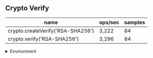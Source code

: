 ## Crypto Verify

|name|ops/sec|samples|
|-|-|-|
|crypto.createVerify('RSA-SHA256')|3,222|84|
|crypto.verify('RSA-SHA256')|3,296|84|


<details>
<summary>Environment</summary>

* __Machine:__ linux x64 | 2 vCPUs | 6.8GB Mem
* __Run:__ Tue Oct 10 2023 20:39:04 GMT+0000 (Coordinated Universal Time)
</details>

<!--
{"environment":{"platform":"linux","arch":"x64","cpus":2,"totalMemory":6.759757995605469},"benchmarks":"[{\"timeStamp\":1696970338923,\"currentTarget\":{\"0\":{\"name\":\"crypto.createVerify('RSA-SHA256')\",\"options\":{\"async\":false,\"defer\":false,\"delay\":0.005,\"initCount\":1,\"maxTime\":5,\"minSamples\":5,\"minTime\":0.05},\"async\":false,\"defer\":false,\"delay\":0.005,\"initCount\":1,\"maxTime\":5,\"minSamples\":5,\"minTime\":0.05,\"id\":1,\"stats\":{\"moe\":0.00000383886845251892,\"rme\":1.2370302261883104,\"sem\":0.0000019586063533259796,\"deviation\":0.000017950923741475448,\"mean\":0.0003103293978796066,\"sample\":[0.00030544985207100594,0.00031504459171597635,0.00033276008284023666,0.000327912124260355,0.00032908313609467457,0.0003037829822485207,0.0003701751124260355,0.00033473820118343195,0.00032609613609467454,0.00034395364497041424,0.00029608311363636366,0.000308338875,0.0003248526136363636,0.0002934751477272727,0.0003375828068181818,0.00032734183522727274,0.00031440539204545455,0.00032036110795454544,0.0003636187670454545,0.000312299125,0.0003370896193181818,0.0003256963693181818,0.0003277424034090909,0.00033400210795454544,0.00030543260795454544,0.0002970757386363636,0.0003416674943181818,0.00030781273863636363,0.0003070775056818182,0.00032768501704545454,0.0002939876477272727,0.0002999052954545455,0.0002845246141304348,0.0002993290597826087,0.00033847495652173916,0.00027775990217391303,0.00032876185326086957,0.0003066709510869565,0.00030772747826086954,0.0003100215163043478,0.00029628066847826087,0.00030722584782608695,0.00031751395108695654,0.00032214333152173915,0.00030805846195652175,0.00030398452173913045,0.00029146052717391303,0.00028991622826086955,0.0002972239673913044,0.00030344453804347825,0.0003224067989130435,0.0002927348913043478,0.0002911735,0.0003074819891304348,0.0002915936032608696,0.0003234518913043478,0.0003061923315217391,0.0002924582608695652,0.00031358734782608693,0.00033101103804347823,0.00032942627717391307,0.0003072857934782609,0.0003059993967391305,0.0002985244945652174,0.00029430497826086956,0.000306662902173913,0.0003006078913043478,0.00029503447826086955,0.0002897779293478261,0.00032601783152173917,0.0002926360923913044,0.00030535194021739134,0.0003090796793478261,0.00030196170108695656,0.00030262692391304347,0.0002922268586956522,0.00030222528804347827,0.00028938879347826087,0.00029564427173913046,0.00030182746195652176,0.0002991529836956522,0.0002863213858695652,0.0002968578641304348,0.00028358298387096777],\"variance\":3.2223566317226693e-10},\"times\":{\"cycle\":0.057721268005606834,\"elapsed\":5.553,\"period\":0.0003103293978796066,\"timeStamp\":1696970333370},\"running\":false,\"count\":186,\"cycles\":5,\"hz\":3222.382432449901},\"1\":{\"name\":\"crypto.verify('RSA-SHA256')\",\"options\":{\"async\":false,\"defer\":false,\"delay\":0.005,\"initCount\":1,\"maxTime\":5,\"minSamples\":5,\"minTime\":0.05},\"async\":false,\"defer\":false,\"delay\":0.005,\"initCount\":1,\"maxTime\":5,\"minSamples\":5,\"minTime\":0.05,\"id\":2,\"stats\":{\"moe\":0.000004682449066397368,\"rme\":1.5435670999523552,\"sem\":0.000002389004625712943,\"deviation\":0.00002189558906585841,\"mean\":0.00030335247923733927,\"sample\":[0.0003105817398843931,0.00030596379190751447,0.000290509936416185,0.00031145862427745663,0.0003219303699421965,0.0003120823294797688,0.0003049013583815029,0.00032428317222222224,0.0003009996888888889,0.00031949147222222224,0.00030828640555555556,0.00028086956111111113,0.00030687916666666666,0.00029633910555555557,0.00027560823783783785,0.0002998354162162162,0.00030266624324324325,0.0002962175567567568,0.0003164874162162162,0.0003193896,0.0003069122216216216,0.00028771966486486485,0.0002931824054054054,0.00030304030270270266,0.0002924769891891892,0.0003354578054054054,0.00030787006486486485,0.0002766860810810811,0.0003060646486486486,0.0002909969783783784,0.0003012986702702703,0.00030329814054054054,0.00039752144324324323,0.00029292564324324326,0.00028714074054054053,0.0002918813135135135,0.0002865174972972973,0.0002906121135135135,0.00031655768108108104,0.000300842454054054,0.00030165435135135133,0.0003007500162162162,0.00029413105945945943,0.00029959487567567567,0.0003041911243243243,0.0003098808864864865,0.00029688404864864867,0.0002932661891891892,0.0002998721783783784,0.0002880704810810811,0.00029494781621621624,0.0002989737891891892,0.00039359547027027026,0.0003585093027027027,0.0003131771243243243,0.00030498085405405404,0.00030412084864864865,0.00030413815135135134,0.0002982229783783784,0.0002720055135135135,0.00029784837837837835,0.00031095711351351353,0.00029139103783783785,0.0002940159189189189,0.00030494896756756755,0.00028437585945945945,0.0002866077675675676,0.0003043311243243243,0.00028993913513513514,0.00031273441621621623,0.0003107187297297297,0.0003034111189189189,0.0003002219081081081,0.0002922623945945946,0.0002993900108108108,0.0003576903783783784,0.0002792488,0.00029302023783783787,0.00027554358673469387,0.00028094923469387757,0.00035886554081632655,0.0003006422142857143,0.00027653338775510204,0.0002712098826530612],\"variance\":4.794168205409385e-10},\"times\":{\"cycle\":0.059457085930518495,\"elapsed\":5.361,\"period\":0.00030335247923733927,\"timeStamp\":1696970338939},\"running\":false,\"count\":196,\"cycles\":3,\"hz\":3296.495227314797},\"options\":{},\"events\":{\"start\":[null],\"cycle\":[null,null],\"complete\":[null,null]},\"length\":2,\"running\":false},\"type\":\"cycle\",\"target\":{\"name\":\"crypto.createVerify('RSA-SHA256')\",\"options\":{\"async\":false,\"defer\":false,\"delay\":0.005,\"initCount\":1,\"maxTime\":5,\"minSamples\":5,\"minTime\":0.05},\"async\":false,\"defer\":false,\"delay\":0.005,\"initCount\":1,\"maxTime\":5,\"minSamples\":5,\"minTime\":0.05,\"id\":1,\"stats\":{\"moe\":0.00000383886845251892,\"rme\":1.2370302261883104,\"sem\":0.0000019586063533259796,\"deviation\":0.000017950923741475448,\"mean\":0.0003103293978796066,\"sample\":[0.00030544985207100594,0.00031504459171597635,0.00033276008284023666,0.000327912124260355,0.00032908313609467457,0.0003037829822485207,0.0003701751124260355,0.00033473820118343195,0.00032609613609467454,0.00034395364497041424,0.00029608311363636366,0.000308338875,0.0003248526136363636,0.0002934751477272727,0.0003375828068181818,0.00032734183522727274,0.00031440539204545455,0.00032036110795454544,0.0003636187670454545,0.000312299125,0.0003370896193181818,0.0003256963693181818,0.0003277424034090909,0.00033400210795454544,0.00030543260795454544,0.0002970757386363636,0.0003416674943181818,0.00030781273863636363,0.0003070775056818182,0.00032768501704545454,0.0002939876477272727,0.0002999052954545455,0.0002845246141304348,0.0002993290597826087,0.00033847495652173916,0.00027775990217391303,0.00032876185326086957,0.0003066709510869565,0.00030772747826086954,0.0003100215163043478,0.00029628066847826087,0.00030722584782608695,0.00031751395108695654,0.00032214333152173915,0.00030805846195652175,0.00030398452173913045,0.00029146052717391303,0.00028991622826086955,0.0002972239673913044,0.00030344453804347825,0.0003224067989130435,0.0002927348913043478,0.0002911735,0.0003074819891304348,0.0002915936032608696,0.0003234518913043478,0.0003061923315217391,0.0002924582608695652,0.00031358734782608693,0.00033101103804347823,0.00032942627717391307,0.0003072857934782609,0.0003059993967391305,0.0002985244945652174,0.00029430497826086956,0.000306662902173913,0.0003006078913043478,0.00029503447826086955,0.0002897779293478261,0.00032601783152173917,0.0002926360923913044,0.00030535194021739134,0.0003090796793478261,0.00030196170108695656,0.00030262692391304347,0.0002922268586956522,0.00030222528804347827,0.00028938879347826087,0.00029564427173913046,0.00030182746195652176,0.0002991529836956522,0.0002863213858695652,0.0002968578641304348,0.00028358298387096777],\"variance\":3.2223566317226693e-10},\"times\":{\"cycle\":0.057721268005606834,\"elapsed\":5.553,\"period\":0.0003103293978796066,\"timeStamp\":1696970333370},\"running\":false,\"count\":186,\"cycles\":5,\"hz\":3222.382432449901},\"aborted\":false},{\"timeStamp\":1696970344300,\"currentTarget\":{\"0\":{\"name\":\"crypto.createVerify('RSA-SHA256')\",\"options\":{\"async\":false,\"defer\":false,\"delay\":0.005,\"initCount\":1,\"maxTime\":5,\"minSamples\":5,\"minTime\":0.05},\"async\":false,\"defer\":false,\"delay\":0.005,\"initCount\":1,\"maxTime\":5,\"minSamples\":5,\"minTime\":0.05,\"id\":1,\"stats\":{\"moe\":0.00000383886845251892,\"rme\":1.2370302261883104,\"sem\":0.0000019586063533259796,\"deviation\":0.000017950923741475448,\"mean\":0.0003103293978796066,\"sample\":[0.00030544985207100594,0.00031504459171597635,0.00033276008284023666,0.000327912124260355,0.00032908313609467457,0.0003037829822485207,0.0003701751124260355,0.00033473820118343195,0.00032609613609467454,0.00034395364497041424,0.00029608311363636366,0.000308338875,0.0003248526136363636,0.0002934751477272727,0.0003375828068181818,0.00032734183522727274,0.00031440539204545455,0.00032036110795454544,0.0003636187670454545,0.000312299125,0.0003370896193181818,0.0003256963693181818,0.0003277424034090909,0.00033400210795454544,0.00030543260795454544,0.0002970757386363636,0.0003416674943181818,0.00030781273863636363,0.0003070775056818182,0.00032768501704545454,0.0002939876477272727,0.0002999052954545455,0.0002845246141304348,0.0002993290597826087,0.00033847495652173916,0.00027775990217391303,0.00032876185326086957,0.0003066709510869565,0.00030772747826086954,0.0003100215163043478,0.00029628066847826087,0.00030722584782608695,0.00031751395108695654,0.00032214333152173915,0.00030805846195652175,0.00030398452173913045,0.00029146052717391303,0.00028991622826086955,0.0002972239673913044,0.00030344453804347825,0.0003224067989130435,0.0002927348913043478,0.0002911735,0.0003074819891304348,0.0002915936032608696,0.0003234518913043478,0.0003061923315217391,0.0002924582608695652,0.00031358734782608693,0.00033101103804347823,0.00032942627717391307,0.0003072857934782609,0.0003059993967391305,0.0002985244945652174,0.00029430497826086956,0.000306662902173913,0.0003006078913043478,0.00029503447826086955,0.0002897779293478261,0.00032601783152173917,0.0002926360923913044,0.00030535194021739134,0.0003090796793478261,0.00030196170108695656,0.00030262692391304347,0.0002922268586956522,0.00030222528804347827,0.00028938879347826087,0.00029564427173913046,0.00030182746195652176,0.0002991529836956522,0.0002863213858695652,0.0002968578641304348,0.00028358298387096777],\"variance\":3.2223566317226693e-10},\"times\":{\"cycle\":0.057721268005606834,\"elapsed\":5.553,\"period\":0.0003103293978796066,\"timeStamp\":1696970333370},\"running\":false,\"count\":186,\"cycles\":5,\"hz\":3222.382432449901},\"1\":{\"name\":\"crypto.verify('RSA-SHA256')\",\"options\":{\"async\":false,\"defer\":false,\"delay\":0.005,\"initCount\":1,\"maxTime\":5,\"minSamples\":5,\"minTime\":0.05},\"async\":false,\"defer\":false,\"delay\":0.005,\"initCount\":1,\"maxTime\":5,\"minSamples\":5,\"minTime\":0.05,\"id\":2,\"stats\":{\"moe\":0.000004682449066397368,\"rme\":1.5435670999523552,\"sem\":0.000002389004625712943,\"deviation\":0.00002189558906585841,\"mean\":0.00030335247923733927,\"sample\":[0.0003105817398843931,0.00030596379190751447,0.000290509936416185,0.00031145862427745663,0.0003219303699421965,0.0003120823294797688,0.0003049013583815029,0.00032428317222222224,0.0003009996888888889,0.00031949147222222224,0.00030828640555555556,0.00028086956111111113,0.00030687916666666666,0.00029633910555555557,0.00027560823783783785,0.0002998354162162162,0.00030266624324324325,0.0002962175567567568,0.0003164874162162162,0.0003193896,0.0003069122216216216,0.00028771966486486485,0.0002931824054054054,0.00030304030270270266,0.0002924769891891892,0.0003354578054054054,0.00030787006486486485,0.0002766860810810811,0.0003060646486486486,0.0002909969783783784,0.0003012986702702703,0.00030329814054054054,0.00039752144324324323,0.00029292564324324326,0.00028714074054054053,0.0002918813135135135,0.0002865174972972973,0.0002906121135135135,0.00031655768108108104,0.000300842454054054,0.00030165435135135133,0.0003007500162162162,0.00029413105945945943,0.00029959487567567567,0.0003041911243243243,0.0003098808864864865,0.00029688404864864867,0.0002932661891891892,0.0002998721783783784,0.0002880704810810811,0.00029494781621621624,0.0002989737891891892,0.00039359547027027026,0.0003585093027027027,0.0003131771243243243,0.00030498085405405404,0.00030412084864864865,0.00030413815135135134,0.0002982229783783784,0.0002720055135135135,0.00029784837837837835,0.00031095711351351353,0.00029139103783783785,0.0002940159189189189,0.00030494896756756755,0.00028437585945945945,0.0002866077675675676,0.0003043311243243243,0.00028993913513513514,0.00031273441621621623,0.0003107187297297297,0.0003034111189189189,0.0003002219081081081,0.0002922623945945946,0.0002993900108108108,0.0003576903783783784,0.0002792488,0.00029302023783783787,0.00027554358673469387,0.00028094923469387757,0.00035886554081632655,0.0003006422142857143,0.00027653338775510204,0.0002712098826530612],\"variance\":4.794168205409385e-10},\"times\":{\"cycle\":0.059457085930518495,\"elapsed\":5.361,\"period\":0.00030335247923733927,\"timeStamp\":1696970338939},\"running\":false,\"count\":196,\"cycles\":3,\"hz\":3296.495227314797},\"options\":{},\"events\":{\"start\":[null],\"cycle\":[null,null],\"complete\":[null,null]},\"length\":2,\"running\":false},\"type\":\"cycle\",\"target\":{\"name\":\"crypto.verify('RSA-SHA256')\",\"options\":{\"async\":false,\"defer\":false,\"delay\":0.005,\"initCount\":1,\"maxTime\":5,\"minSamples\":5,\"minTime\":0.05},\"async\":false,\"defer\":false,\"delay\":0.005,\"initCount\":1,\"maxTime\":5,\"minSamples\":5,\"minTime\":0.05,\"id\":2,\"stats\":{\"moe\":0.000004682449066397368,\"rme\":1.5435670999523552,\"sem\":0.000002389004625712943,\"deviation\":0.00002189558906585841,\"mean\":0.00030335247923733927,\"sample\":[0.0003105817398843931,0.00030596379190751447,0.000290509936416185,0.00031145862427745663,0.0003219303699421965,0.0003120823294797688,0.0003049013583815029,0.00032428317222222224,0.0003009996888888889,0.00031949147222222224,0.00030828640555555556,0.00028086956111111113,0.00030687916666666666,0.00029633910555555557,0.00027560823783783785,0.0002998354162162162,0.00030266624324324325,0.0002962175567567568,0.0003164874162162162,0.0003193896,0.0003069122216216216,0.00028771966486486485,0.0002931824054054054,0.00030304030270270266,0.0002924769891891892,0.0003354578054054054,0.00030787006486486485,0.0002766860810810811,0.0003060646486486486,0.0002909969783783784,0.0003012986702702703,0.00030329814054054054,0.00039752144324324323,0.00029292564324324326,0.00028714074054054053,0.0002918813135135135,0.0002865174972972973,0.0002906121135135135,0.00031655768108108104,0.000300842454054054,0.00030165435135135133,0.0003007500162162162,0.00029413105945945943,0.00029959487567567567,0.0003041911243243243,0.0003098808864864865,0.00029688404864864867,0.0002932661891891892,0.0002998721783783784,0.0002880704810810811,0.00029494781621621624,0.0002989737891891892,0.00039359547027027026,0.0003585093027027027,0.0003131771243243243,0.00030498085405405404,0.00030412084864864865,0.00030413815135135134,0.0002982229783783784,0.0002720055135135135,0.00029784837837837835,0.00031095711351351353,0.00029139103783783785,0.0002940159189189189,0.00030494896756756755,0.00028437585945945945,0.0002866077675675676,0.0003043311243243243,0.00028993913513513514,0.00031273441621621623,0.0003107187297297297,0.0003034111189189189,0.0003002219081081081,0.0002922623945945946,0.0002993900108108108,0.0003576903783783784,0.0002792488,0.00029302023783783787,0.00027554358673469387,0.00028094923469387757,0.00035886554081632655,0.0003006422142857143,0.00027653338775510204,0.0002712098826530612],\"variance\":4.794168205409385e-10},\"times\":{\"cycle\":0.059457085930518495,\"elapsed\":5.361,\"period\":0.00030335247923733927,\"timeStamp\":1696970338939},\"running\":false,\"count\":196,\"cycles\":3,\"hz\":3296.495227314797},\"aborted\":false}]"}-->
